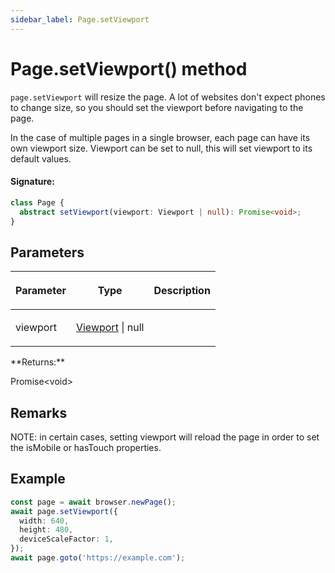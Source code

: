 ```yaml
---
sidebar_label: Page.setViewport
---
```


# Page.setViewport() method

`page.setViewport` will resize the page. A lot of websites don't expect phones to change size, so you should set the viewport before navigating to the page.

In the case of multiple pages in a single browser, each page can have its own viewport size. Viewport can be set to null, this will set viewport to its default values.

#### Signature:

```typescript
class Page {
  abstract setViewport(viewport: Viewport | null): Promise<void>;
}
```

## Parameters

<table><thead><tr><th>

Parameter

</th><th>

Type

</th><th>

Description

</th></tr></thead>
<tbody><tr><td>

viewport

</td><td>

[Viewport](./puppeteer.viewport.md) \| null

</td><td>

</td></tr>
</tbody></table>
**Returns:**

Promise&lt;void&gt;

## Remarks

NOTE: in certain cases, setting viewport will reload the page in order to set the isMobile or hasTouch properties.

## Example

```ts
const page = await browser.newPage();
await page.setViewport({
  width: 640,
  height: 480,
  deviceScaleFactor: 1,
});
await page.goto('https://example.com');
```
